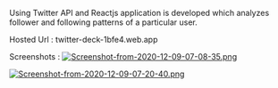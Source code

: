 Using Twitter API and Reactjs application is developed which analyzes
follower and following patterns of a particular user.

Hosted Url : twitter-deck-1bfe4.web.app

Screenshots :
[![Screenshot-from-2020-12-09-07-08-35.png](https://i.postimg.cc/FRmhVRN6/Screenshot-from-2020-12-09-07-08-35.png)](https://postimg.cc/5H7cxfH5)

[![Screenshot-from-2020-12-09-07-20-40.png](https://i.postimg.cc/jjc1p6xF/Screenshot-from-2020-12-09-07-20-40.png)](https://postimg.cc/DWW5sXbr)
